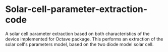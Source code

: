 # Solar-cell-parameter-extraction-code
A solar cell parameter extraction based on both characteristics of the device implemented for Octave package. This performs an extraction of the solar cell's parameters model, based on the two diode model solar cell.
